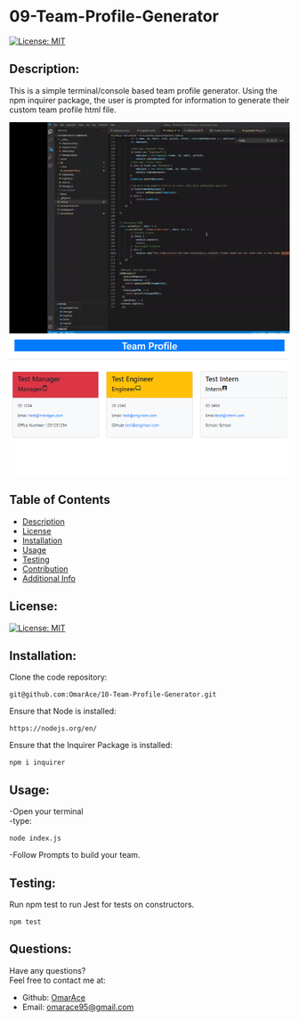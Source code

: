# 09-Team-Profile-Generator

[![License: MIT](https://img.shields.io/badge/License-MIT-yellow.svg)](https://opensource.org/licenses/MIT)

  ## Description:
  This is a simple terminal/console based team profile generator. Using the npm inquirer package, the user is prompted for information to generate their custom team profile html file.

  ![Team Profile Generator Demo](Assets/team-profile.gif)
  ![Demo Generation](Assets/example-generation.png)

  ## Table of Contents 
  - [Description](#description)
  - [License](#license)
  - [Installation](#installation)
  - [Usage](#usage)
  - [Testing](#testing)
  - [Contribution](#contribution)
  - [Additional Info](#additional-info)

  ## License:
  [![License: MIT](https://img.shields.io/badge/License-MIT-yellow.svg)](https://opensource.org/licenses/MIT)

  ## Installation:
  Clone the code repository:
  ```
  git@github.com:OmarAce/10-Team-Profile-Generator.git
  ```
  Ensure that Node is installed:
  ```
  https://nodejs.org/en/
  ```
  Ensure that the Inquirer Package is installed:
  ```
  npm i inquirer
  ```

  ## Usage:
  -Open your terminal\
  -type:
  ```
  node index.js
  ```
  -Follow Prompts to build your team.

  ## Testing:
  Run npm test to run Jest for tests on constructors.
  ```
  npm test
  ```

  ## Questions:
  Have any questions?\
  Feel free to contact me at:
  - Github: [OmarAce](https://github.com/OmarAce)
  - Email: omarace95@gmail.com